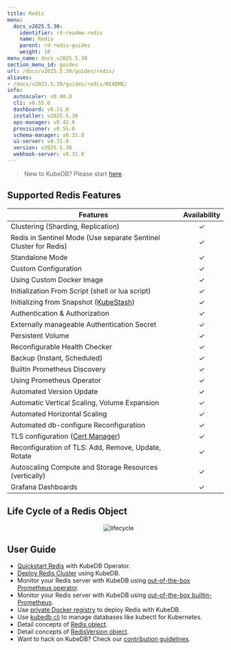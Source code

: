 ```yaml
---
title: Redis
menu:
  docs_v2025.5.30:
    identifier: rd-readme-redis
    name: Redis
    parent: rd-redis-guides
    weight: 10
menu_name: docs_v2025.5.30
section_menu_id: guides
url: /docs/v2025.5.30/guides/redis/
aliases:
- /docs/v2025.5.30/guides/redis/README/
info:
  autoscaler: v0.40.0
  cli: v0.55.0
  dashboard: v0.31.0
  installer: v2025.5.30
  ops-manager: v0.42.0
  provisioner: v0.55.0
  schema-manager: v0.31.0
  ui-server: v0.31.0
  version: v2025.5.30
  webhook-server: v0.31.0
---
```


> New to KubeDB? Please start [here](/docs/v2025.5.30/README).

## Supported Redis Features
| Features                                                          | Availability |
|-------------------------------------------------------------------|:------------:|
| Clustering (Sharding, Replication)                                |   &#10003;   |
| Redis in Sentinel Mode (Use separate Sentinel Cluster for Redis)  |   &#10003;   |
| Standalone Mode                                                   |   &#10003;   |
| Custom Configuration                                              |   &#10003;   |
| Using Custom Docker Image                                         |   &#10003;   |
| Initialization From Script (shell or lua script)                  |   &#10003;   |
| Initializing from Snapshot ([KubeStash](https://kubestash.com/))  |   &#10003;   |
| Authentication & Authorization                                    |   &#10003;   |
| Externally manageable Authentication Secret                       |   &#10003;   |
| Persistent Volume                                                 |   &#10003;   |
| Reconfigurable Health Checker                                     |   &#10003;   |
| Backup (Instant, Scheduled)                                       |   &#10003;   |
| Builtin Prometheus Discovery                                      |   &#10003;   |
| Using Prometheus Operator                                         |   &#10003;   |
| Automated Version Update                                          |   &#10003;   |
| Automatic Vertical Scaling, Volume Expansion                      |   &#10003;   |
| Automated Horizontal Scaling                                      |   &#10003;   |
| Automated db-configure Reconfiguration                            |   &#10003;   |
| TLS configuration ([Cert Manager](https://cert-manager.io/docs/)) |   &#10003;   |
| Reconfiguration of TLS: Add, Remove, Update, Rotate               |   &#10003;   |
| Autoscaling Compute and Storage Resources (vertically)            |   &#10003;   |
| Grafana Dashboards                                                |   &#10003;   |



## Life Cycle of a Redis Object

<p align="center">
  <img alt="lifecycle"  src="/docs/v2025.5.30/images/redis/redis-lifecycle.png">
</p>

## User Guide

- [Quickstart Redis](/docs/v2025.5.30/guides/redis/quickstart/quickstart) with KubeDB Operator.
- [Deploy Redis Cluster](/docs/v2025.5.30/guides/redis/clustering/redis-cluster) using KubeDB.
- Monitor your Redis server with KubeDB using [out-of-the-box Prometheus operator](/docs/v2025.5.30/guides/redis/monitoring/using-prometheus-operator).
- Monitor your Redis server with KubeDB using [out-of-the-box builtin-Prometheus](/docs/v2025.5.30/guides/redis/monitoring/using-builtin-prometheus).
- Use [private Docker registry](/docs/v2025.5.30/guides/redis/private-registry/using-private-registry) to deploy Redis with KubeDB.
- Use [kubedb cli](/docs/v2025.5.30/guides/redis/cli/cli) to manage databases like kubectl for Kubernetes.
- Detail concepts of [Redis object](/docs/v2025.5.30/guides/redis/concepts/redis).
- Detail concepts of [RedisVersion object](/docs/v2025.5.30/guides/redis/concepts/catalog).
- Want to hack on KubeDB? Check our [contribution guidelines](/docs/v2025.5.30/CONTRIBUTING).

